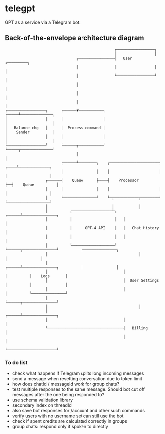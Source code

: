 # telegpt
GPT as a service via a Telegram bot.

## Back-of-the-envelope architecture diagram ## 

```
                                                 ┌─────────────────┐
                                                 │                 │
                                ┌────────────────┤   User          ◄─────────┐
                                │                │                 │         │
                                │                └─────────────────┘         │
                                │                                            │
                                │                                            │
                                │                                            │
┌─────────────────┐      ┌──────▼───────────┐                          ┌─────┴──────────────┐
│                 │      │                  │                          │                    │
│   Balance chg   │      │  Process command │                          │    Sender          │
│                 │      │                  │                          │                    │
└─────────────────┘      └──────┬───────────┘                          └─────┬──────────────┘
                                │                                            │
                         ┌──────┴────────┐    ┌──────────────────────┐  ┌────┴──────────────┐
                         │               │    │                      │  │                   │
                  ┌──────┤    Queue      ├────┤    Processor         ├──┤    Queue          │
                  │      │               │    │                      │  │                   │
                  │      └───────────────┘    └─┬───────────┬────────┘  └───────────────────┘
                  │                             │           │
                  │          ┌──────────────────┴┐   ┌──────┴───────────────┐
                  │          │                   │   │                      │
                  │          │      GPT-4 API    │   │   Chat History       │
                  │          │                   │   │                      │
                  │          └───────────────────┘   └──────┬───────────────┘          ┌───────────────┐
                  │                                         │                          │               │
                  │                                  ┌──────┴───────────────┐          │               │
                  │                                  │                      │          │    Logs       │
                  │                                  │  User Settings       │          │               │
                  │                                  │                      │          └───────────────┘
                  │                                  └──────┬───────────────┘
                  │                                         │
                  │                                  ┌──────┴───────────────┐
                  │                                  │                      │
                  └──────────────────────────────────┤   Billing            │
                                                     │                      │
                                                     └──────────────────────┘
```

### To do list ###

- check what happens if Telegram splits long incoming messages
- send a message when resetting conversation due to token limit
- how does chatId / messageId work for group chats?
- test multiple responses to the same message. Should bot cut off messages after the one being responded to? 
- use schema validation library
- secondary index on threadId
- also save bot responses for /account and other such commands
- verify users with no username set can still use the bot
- check if spent credits are calculated correctly in groups
- group chats: respond only if spoken to directly

